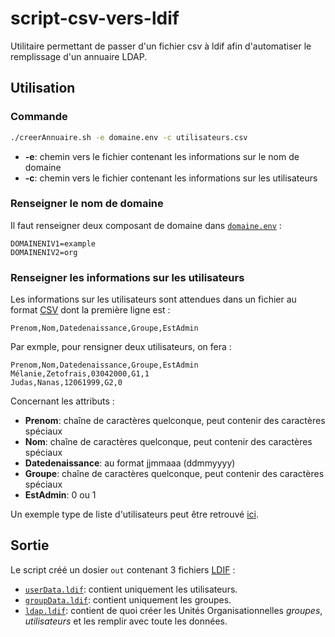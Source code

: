 # script-csv-vers-ldif

Utilitaire permettant de passer d'un fichier csv à ldif afin d'automatiser le remplissage d'un annuaire LDAP.

## Utilisation

### Commande

```bash
./creerAnnuaire.sh -e domaine.env -c utilisateurs.csv
```

- **-e**: chemin vers le fichier contenant les informations sur le nom de domaine
- **-c**: chemin vers le fichier contenant les informations sur les utilisateurs

### Renseigner le nom de domaine

Il faut renseigner deux composant de domaine dans [`domaine.env`](./domaine.env) : 

```env
DOMAINENIV1=example
DOMAINENIV2=org
```

### Renseigner les informations sur les utilisateurs

Les informations sur les utilisateurs sont attendues dans un fichier au format [CSV](https://fr.wikipedia.org/wiki/Comma-separated_values) dont la première ligne est : 

```csv
Prenom,Nom,Datedenaissance,Groupe,EstAdmin
```

Par exmple, pour rensigner deux utilisateurs, on fera : 

```csv
Prenom,Nom,Datedenaissance,Groupe,EstAdmin
Mélanie,Zetofrais,03042000,G1,1
Judas,Nanas,12061999,G2,0
```

Concernant les attributs : 

- **Prenom**: chaîne de caractères quelconque, peut contenir des caractères spéciaux
- **Nom**: chaîne de caractères quelconque, peut contenir des caractères spéciaux
- **Datedenaissance**: au format jjmmaaa (ddmmyyyy)
- **Groupe**: chaîne de caractères quelconque, peut contenir des caractères spéciaux
- **EstAdmin**: 0 ou 1

Un exemple type de liste d'utilisateurs peut être retrouvé [ici](./utilisateurs.csv).

## Sortie

Le script créé un dosier `out` contenant 3 fichiers [LDIF](https://fr.wikipedia.org/wiki/LDAP_Data_Interchange_Format) : 

- [`userData.ldif`](./out/userData.ldif): contient uniquement les utilisateurs.
- [`groupData.ldif`](./out/groupData.ldif): contient uniquement les groupes.
- [`ldap.ldif`](./out/ldap.ldif): contient de quoi créer les Unités Organisationnelles *groupes*, *utilisateurs* et les remplir avec toute les données.
